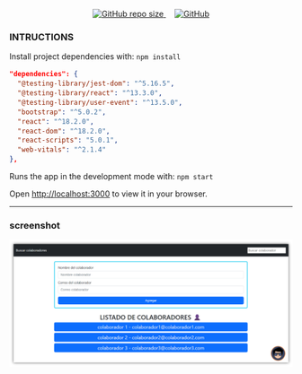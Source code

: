 <p align="center">
  <a href="https://open.vscode.dev/enidev911/render-filter-data-react">
	  <img alt="GitHub repo size" src="https://img.shields.io/badge/-Abrir%20en%20VsCode.dev-%23007ACC?style=for-the-badge&logo=visual-studio-code&logoColor=ffffff" alt="Open in Visual Studio Code" height="35">
  </a>
	&nbsp;&nbsp;&nbsp;
  <a href="https://enidev911.github.io/render-filter-data-react">
	  <img alt="GitHub" src="https://img.shields.io/badge/-Ver%20en%20GitHub%20Pages-%23000?style=for-the-badge&logo=github&logoColor=ffffff" height="35">
  </a>

### INTRUCTIONS

Install project dependencies with: `npm install`

```json
"dependencies": {
  "@testing-library/jest-dom": "^5.16.5",
  "@testing-library/react": "^13.3.0",
  "@testing-library/user-event": "^13.5.0",
  "bootstrap": "^5.0.2",
  "react": "^18.2.0",
  "react-dom": "^18.2.0",
  "react-scripts": "5.0.1",
  "web-vitals": "^2.1.4"
},
```

Runs the app in the development mode with: `npm start`

Open [http://localhost:3000](http://localhost:3000) to view it in your browser.

---

### screenshot

![screenshot](public/screenshot.png)
